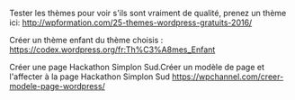 Tester les thèmes pour voir s'ils sont vraiment de qualité, prenez un thème ici:
http://wpformation.com/25-themes-wordpress-gratuits-2016/

Créer un thème enfant du thème choisis :
https://codex.wordpress.org/fr:Th%C3%A8mes_Enfant

Créer une page Hackathon Simplon Sud.Créer un modèle de page et l'affecter à la page Hackathon Simplon Sud
https://wpchannel.com/creer-modele-page-wordpress/

